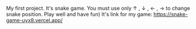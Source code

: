 My first project. It's snake game. You must use only ↑ , ↓ , ← , → to change snake position. Play well and have fun) 
It's link for my game: https://snake-game-uyx8.vercel.app/
